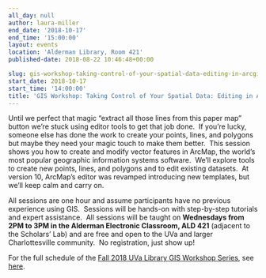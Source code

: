 ```yaml
---
all_day: null
author: laura-miller
end_date: '2018-10-17'
end_time: '15:00:00'
layout: events
location: 'Alderman Library, Room 421'
published-date: 2018-08-22 10:46:48+00:00

slug: gis-workshop-taking-control-of-your-spatial-data-editing-in-arcgis-4
start_date: 2018-10-17
start_time: '14:00:00'
title: 'GIS Workshop: Taking Control of Your Spatial Data: Editing in ArcGIS'
---
```


Until we perfect that magic “extract all those lines from this paper map” button we’re stuck using editor tools to get that job done.  If you’re lucky, someone else has done the work to create your points, lines, and polygons but maybe they need your magic touch to make them better.  This session shows you how to create and modify vector features in ArcMap, the world’s most popular geographic information systems software.  We’ll explore tools to create new points, lines, and polygons and to edit existing datasets.  At version 10, ArcMap’s editor was revamped introducing new templates, but we’ll keep calm and carry on.

All sessions are one hour and assume participants have no previous experience using GIS.  Sessions will be hands-on with step-by-step tutorials and expert assistance.  All sessions will be taught on **Wednesdays from 2PM to 3PM in the Alderman Electronic Classroom, ALD 421** (adjacent to the Scholars’ Lab) and are free and open to the UVa and larger Charlottesville community.  No registration, just show up!

For the full schedule of the [Fall 2018 UVa Library GIS Workshop Series](http://scholarslab.org/geospatial-and-temporal/fall-2018-uva-library-gis-workshop-series/), see [here](http://scholarslab.org/geospatial-and-temporal/fall-2018-uva-library-gis-workshop-series/).
